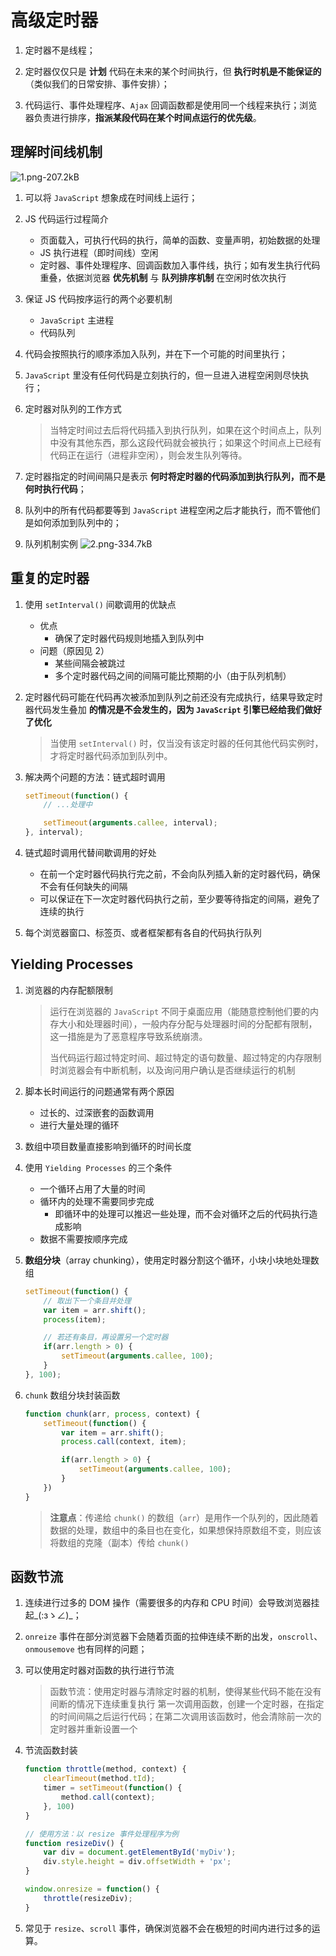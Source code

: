 # 高级定时器
1. 定时器不是线程；

2. 定时器仅仅只是 **计划** 代码在未来的某个时间执行，但 **执行时机是不能保证的**（类似我们的日常安排、事件安排）；

3. 代码运行、事件处理程序、`Ajax` 回调函数都是使用同一个线程来执行；浏览器负责进行排序，**指派某段代码在某个时间点运行的优先级**。

## 理解时间线机制
![1.png-207.2kB][1]

1. 可以将 `JavaScript` 想象成在时间线上运行；

2. JS 代码运行过程简介
    * 页面载入，可执行代码的执行，简单的函数、变量声明，初始数据的处理
    * JS 执行进程（即时间线）空闲
    * 定时器、事件处理程序、回调函数加入事件线，执行；如有发生执行代码重叠，依据浏览器 **优先机制** 与 **队列排序机制** 在空闲时依次执行

3. 保证 JS 代码按序运行的两个必要机制
    * `JavaScript` 主进程
    * 代码队列

4. 代码会按照执行的顺序添加入队列，并在下一个可能的时间里执行；

5. `JavaScript` 里没有任何代码是立刻执行的，但一旦进入进程空闲则尽快执行；

6. 定时器对队列的工作方式
    >当特定时间过去后将代码插入到执行队列，如果在这个时间点上，队列中没有其他东西，那么这段代码就会被执行；如果这个时间点上已经有代码正在运行（进程非空闲），则会发生队列等待。

7. 定时器指定的时间间隔只是表示 **何时将定时器的代码添加到执行队列，而不是何时执行代码**；

8. 队列中的所有代码都要等到 `JavaScript` 进程空闲之后才能执行，而不管他们是如何添加到队列中的；

9. 队列机制实例
![2.png-334.7kB][2]

## 重复的定时器
1. 使用 `setInterval()` 间歇调用的优缺点
    * 优点
        * 确保了定时器代码规则地插入到队列中
    * 问题（原因见 2）
        * 某些间隔会被跳过
        * 多个定时器代码之间的间隔可能比预期的小（由于队列机制）

2. 定时器代码可能在代码再次被添加到队列之前还没有完成执行，结果导致定时器代码发生叠加 **的情况是不会发生的，因为 `JavaScript` 引擎已经给我们做好了优化**
    > 当使用 `setInterval()` 时，仅当没有该定时器的任何其他代码实例时，才将定时器代码添加到队列中。

3. 解决两个问题的方法：链式超时调用
    ```javascript
    setTimeout(function() {
        // ...处理中

        setTimeout(arguments.callee, interval);
    }, interval);
    ```

4. 链式超时调用代替间歇调用的好处
    * 在前一个定时器代码执行完之前，不会向队列插入新的定时器代码，确保不会有任何缺失的间隔
    * 可以保证在下一次定时器代码执行之前，至少要等待指定的间隔，避免了连续的执行

5. 每个浏览器窗口、标签页、或者框架都有各自的代码执行队列

## Yielding Processes
1. 浏览器的内存配额限制
    >运行在浏览器的 `JavaScript` 不同于桌面应用（能随意控制他们要的内存大小和处理器时间），一般内存分配与处理器时间的分配都有限制，这一措施是为了恶意程序导致系统崩溃。
    >
    >当代码运行超过特定时间、超过特定的语句数量、超过特定的内存限制时浏览器会有中断机制，以及询问用户确认是否继续运行的机制

2. 脚本长时间运行的问题通常有两个原因
    * 过长的、过深嵌套的函数调用
    * 进行大量处理的循环

3. 数组中项目数量直接影响到循环的时间长度

4. 使用 `Yielding Processes` 的三个条件
    * 一个循环占用了大量的时间
    * 循环内的处理不需要同步完成
        * 即循环中的处理可以推迟一些处理，而不会对循环之后的代码执行造成影响
    * 数据不需要按顺序完成

5. **数组分块**（array chunking），使用定时器分割这个循环，小块小块地处理数组
    ```javascript
    setTimeout(function() {
        // 取出下一个条目并处理
        var item = arr.shift();
        process(item);

        // 若还有条目，再设置另一个定时器
        if(arr.length > 0) {
            setTimeout(arguments.callee, 100);
        }
    }, 100);
    ```

6. `chunk` 数组分块封装函数
    ```javascript
    function chunk(arr, process, context) {
        setTimeout(function() {
            var item = arr.shift();
            process.call(context, item);

            if(arr.length > 0) {
                setTimeout(arguments.callee, 100);
            }
        })
    }
    ```
    > **注意点**：传递给 `chunk()` 的数组（`arr`）是用作一个队列的，因此随着数据的处理，数组中的条目也在变化，如果想保持原数组不变，则应该将数组的克隆（副本）传给 `chunk()`

## 函数节流
1. 连续进行过多的 DOM 操作（需要很多的内存和 CPU 时间）会导致浏览器挂起\_(:зゝ∠)_；

2. `onreize` 事件在部分浏览器下会随着页面的拉伸连续不断的出发，`onscroll`、`onmousemove` 也有同样的问题；

3. 可以使用定时器对函数的执行进行节流
    > 函数节流：使用定时器与清除定时器的机制，使得某些代码不能在没有间断的情况下连续重复执行
    >第一次调用函数，创建一个定时器，在指定的时间间隔之后运行代码；在第二次调用该函数时，他会清除前一次的定时器并重新设置一个

4. 节流函数封装
    ```javascript
    function throttle(method, context) {
        clearTimeout(method.tId);
        timer = setTimeout(function() {
            method.call(context);
        }, 100)
    }

    // 使用方法：以 resize 事件处理程序为例
    function resizeDiv() {
        var div = document.getElementById('myDiv');
        div.style.height = div.offsetWidth + 'px';
    }

    window.onresize = function() {
        throttle(resizeDiv);
    }
    ```

5. 常见于 `resize`、`scroll` 事件，确保浏览器不会在极短的时间内进行过多的运算。


  [1]: http://static.zybuluo.com/yangfch3/y37ljzt6j6bjbgtis9fu639p/1.png
  [2]: http://static.zybuluo.com/yangfch3/2owfr69adkidxll4ehj8z3ll/2.png
